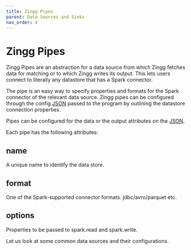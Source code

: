 ```yaml
---
title: Zingg Pipes
parent: Data Sources and Sinks
nav_order: 4
---
```


# Zingg Pipes

Zingg Pipes are an abstraction for a data source from which Zingg fetches data for matching or to which Zingg writes its output. This lets users connect to literally any datastore that has a Spark connector.

The pipe is an easy way to specify properties and formats for the Spark connector of the relevant data source. Zingg pipes can be configured through the config [JSON](../setup/configuration.md) passed to the program by outlining the datastore connection properties.

Pipes can be configured for the data or the output attributes on the [JSON](../setup/configuration.md).

Each pipe has the following attributes:

## name

A unique name to identify the data store.

## format

One of the Spark-supported connector formats. jdbc/avro/parquet etc.

## options

Properties to be passed to spark.read and spark.write.

Let us look at some common data sources and their configurations.

